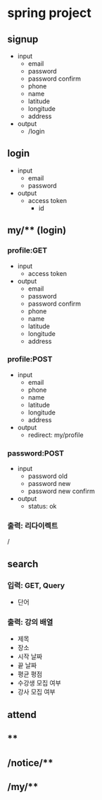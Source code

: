 # spring project

## signup
* input
    * email
    * password
    * password confirm
    * phone
    * name
    * latitude
    * longitude
    * address
* output
    * /login

## login
* input
    * email
    * password
* output
    * access token
        * id

## my/** (login)

### profile:GET
* input
    * access token
* output
    * email
    * password
    * password confirm
    * phone
    * name
    * latitude
    * longitude
    * address

### profile:POST
* input
    * email
    * phone
    * name
    * latitude
    * longitude
    * address
* output
    * redirect: my/profile

### password:POST
* input
    * password old
    * password new
    * password new confirm
* output
    * status: ok


### 출력: 리다이렉트
/

## search

### 입력: GET, Query
* 단어

### 출력: 강의 배열
* 제목
* 장소
* 시작 날짜
* 끝 날짜
* 평균 평점
* 수강생 모집 여부
* 강사 모집 여부

## attend

## **

## /notice/**

## /my/**